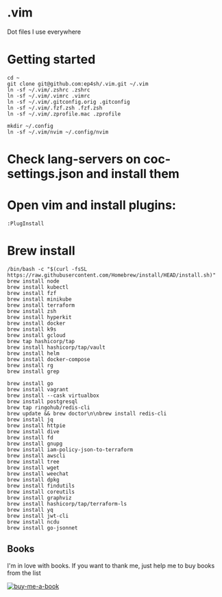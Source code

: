 # .vim
Dot files I use everywhere

# Getting started

```
cd ~
git clone git@github.com:ep4sh/.vim.git ~/.vim
ln -sf ~/.vim/.zshrc .zshrc
ln -sf ~/.vim/.vimrc .vimrc
ln -sf ~/.vim/.gitconfig.orig .gitconfig
ln -sf ~/.vim/.fzf.zsh .fzf.zsh
ln -sf ~/.vim/.zprofile.mac .zprofile

mkdir ~/.config
ln -sf ~/.vim/nvim ~/.config/nvim
```

# Check lang-servers on coc-settings.json and install them

# Open vim and install plugins:
```
:PlugInstall
```

# Brew install
```
/bin/bash -c "$(curl -fsSL https://raw.githubusercontent.com/Homebrew/install/HEAD/install.sh)"
brew install node
brew install kubectl
brew install fzf
brew install minikube
brew install terraform
brew install zsh
brew install hyperkit
brew install docker
brew install k9s
brew install gcloud
brew tap hashicorp/tap
brew install hashicorp/tap/vault
brew install helm
brew install docker-compose
brew install rg
brew install grep

brew install go
brew install vagrant
brew install --cask virtualbox
brew install postgresql
brew tap ringohub/redis-cli
brew update && brew doctor\n\nbrew install redis-cli
brew install jq
brew install httpie
brew install dive
brew install fd
brew install gnupg
brew install iam-policy-json-to-terraform
brew install awscli
brew install tree
brew install wget
brew install weechat
brew install dpkg
brew install findutils
brew install coreutils
brew install graphviz
brew install hashicorp/tap/terraform-ls
brew install yq
brew install jwt-cli
brew install ncdu
brew install go-jsonnet
```

## Books
I'm in love with books. If you want to thank me, just help me to buy books from the list

[![buy-me-a-book](https://img.shields.io/badge/Amazon-Buy%20me%20a%20book-important)](https://www.amazon.com/hz/wishlist/ls/3NSSXQK5CTS8N?ref_=wl_share)

